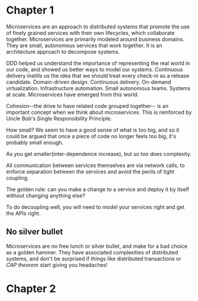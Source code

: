 # Chapter 1

Microservices are an approach to distributed systems that promote the use of finely grained services with their own lifecycles, which collaborate together. Microservices are primarily modeled around business domains. They are small, autonomous services that work together. It is an architecture approach to decompose systems.

DDD helped us understand the importance of representing the real world in our code, and showed us better ways to model our systems. Continuous delivery instills us the idea that we should treat every check-in as a release candidate. Domain-driven design. Continuous delivery. On-demand virtualization. Infrastructure automation. Small autonomous teams. Systems at scale. Microservices have emerged from this world.

Cohesion--the drive to have related code grouped together-- is an important concept when we think about microservices. This is reinforced by Uncle Bob's Single Responsibility Principle.

How small? We seem to have a good sense of what is too big, and so it could be argued that once a piece of code no longer feels too big, it's probably small enough.

As you get smaller(inter-dependence increase), but so too does complexity.

All communication between services themselves are via network calls, to enforce separation between the services and avoid the perils of tight coupling.

The golden rule: can you make a change to a service and deploy it by itself without changing anything else?

To do decoupling well, you will need to model your services right and get the APIs right.

## No silver bullet

Microservices are no free lunch or silver bullet, and make for a bad choice as a golden hammer. They have associated complexities of distributed systems, and don't be surprised if things like distributed transactions or _CAP theorem_ start giving you headaches!

# Chapter 2
